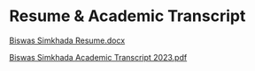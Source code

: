 # Resume & Academic Transcript

[Biswas Simkhada Resume.docx](https://github.com/Biswas57/Resume/files/14672550/Biswas.Simkhada.Resume.docx)

[Biswas Simkhada Academic Transcript 2023.pdf](https://github.com/Biswas57/Resume/files/14672532/Biswas.Simkhada.Academic.Transcript.2023.pdf)
